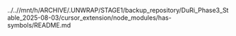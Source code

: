 ../..//mnt/h/ARCHIVE/.UNWRAP/STAGE1/backup_repository/DuRi_Phase3_Stable_2025-08-03/cursor_extension/node_modules/has-symbols/README.md